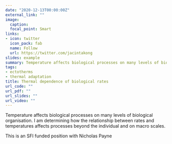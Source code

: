 ```yaml
---
date: "2020-12-13T00:00:00Z"
external_link: ""
image:
  caption: 
  focal_point: Smart
links:
- icon: twitter
  icon_pack: fab
  name: Follow
  url: https://twitter.com/jacintakong
slides: example
summary: Temperature affects biological processes on many levels of biological organisation
tags:
- ectotherms
- thermal adaptation
title: Thermal dependence of biological rates
url_code: ""
url_pdf: ""
url_slides: ""
url_video: ""
---
```


Temperature affects biological processes on many levels of biological organisation. I am determining how the relationship between rates and temperatures affects processes beyond the individual and on macro scales.

This is an SFI funded position with Nicholas Payne
